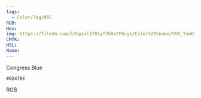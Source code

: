 ```yaml
---
tags:
  - Color/Tag/NTC
RGB:
Hex:
img: https://filedn.com/l0hpzxl1f01yT7GHxtF8cyk/Color%20Snake/SVG_Tumb%20Mass%20No%20Name/02478E.svg
CMYK:
HSL:
Name:
---
```

Congress Blue
```palette
#02478E
```
RGB
